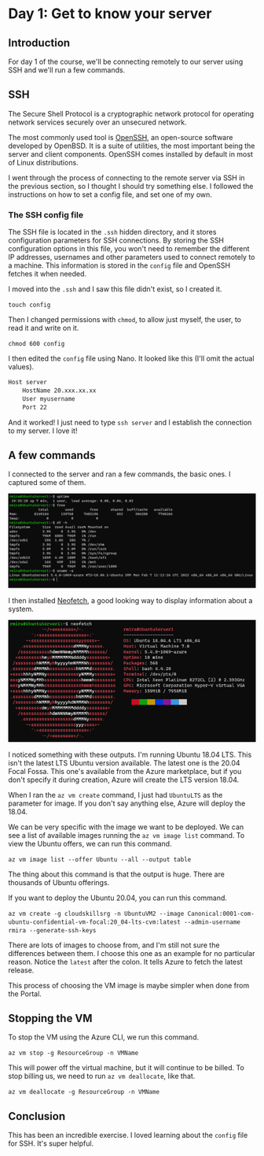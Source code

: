 # Day 1: Get to know your server

## Introduction

For day 1 of the course, we'll be connecting remotely to our server using SSH and we'll run a few commands.

## SSH

The Secure Shell Protocol is a cryptographic network protocol for operating network services securely over an unsecured network.

The most commonly used tool is [OpenSSH](https://www.openssh.com/), an open-source software developed by OpenBSD. It is a suite of utilities, the most important being the server and client components. OpenSSH comes installed by default in most of Linux distributions.

I went through the process of connecting to the remote server via SSH in the previous section, so I thought I should try something else. I followed the instructions on how to set a config file, and set one of my own.

### The SSH config file

The SSH file is located in the `.ssh` hidden directory, and it stores configuration parameters for SSH connections. By storing the SSH configuration options in this file, you won't need to remember the different IP addresses, usernames and other parameters used to connect remotely to a machine. This information is stored in the `config` file and OpenSSH fetches it when needed.

I moved into the `.ssh` and I saw this file didn't exist, so I created it.

`touch config`

Then I changed permissions with `chmod`, to allow just myself, the user, to read it and write on it.

`chmod 600 config`

I then edited the `config` file using Nano. It looked like this (I'll omit the actual values).

```bash
Host server
    HostName 20.xxx.xx.xx
    User myusername
    Port 22
```

And it worked! I just need to type `ssh server` and I establish the connection to my server. I love it!

## A few commands

I connected to the server and ran a few commands, the basic ones. I captured some of them.

![commands](media/day1_firstcommands.png)

I then installed [Neofetch](https://github.com/dylanaraps/neofetch), a good looking way to display information about a system.

![Neofetch](media/day1_neofetch.png)

I noticed something with these outputs. I'm running Ubuntu 18.04 LTS. This isn't the latest LTS Ubuntu version available. The latest one is the 20.04 Focal Fossa. This one's available from the Azure marketplace, but if you don't specify it during creation, Azure will create the LTS version 18.04.

When I ran the `az vm create` command, I just had `UbuntuLTS` as the parameter for image. If you don't say anything else, Azure will deploy the 18.04.

We can be very specific with the image we want to be deployed. We can see a list of available images running the `az vm image list` command. To view the Ubuntu offers, we can run this command.

`az vm image list --offer Ubuntu --all --output table`

The thing about this command is that the output is huge. There are thousands of Ubuntu offerings.

If you want to deploy the Ubuntu 20.04, you can run this command.

`az vm create -g cloudskillsrg -n UbuntuVM2 --image Canonical:0001-com-ubuntu-confidential-vm-focal:20_04-lts-cvm:latest --admin-username rmira --generate-ssh-keys`

There are lots of images to choose from, and I'm still not sure the differences between them. I choose this one as an example for no particular reason. Notice the `latest` after the colon. It tells Azure to fetch the latest release.

This process of choosing the VM image is maybe simpler when done from the Portal.

## Stopping the VM

To stop the VM using the Azure CLI, we run this command.

`az vm stop -g ResourceGroup -n VMName`

This will power off the virtual machine, but it will continue to be billed. To stop billing us, we need to run `az vm deallocate`, like that.

`az vm deallocate -g ResourceGroup -n VMName`

## Conclusion

This has been an incredible exercise. I loved learning about the `config` file for SSH. It's super helpful.
